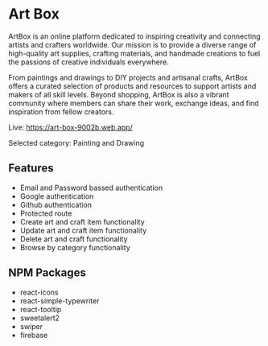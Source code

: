 
# Art Box


ArtBox is an online platform dedicated to inspiring creativity and connecting artists and crafters worldwide. Our mission is to provide a diverse range of high-quality art supplies, crafting materials, and handmade creations to fuel the passions of creative individuals everywhere.

From paintings and drawings to DIY projects and artisanal crafts, ArtBox offers a curated selection of products and resources to support artists and makers of all skill levels. Beyond shopping, ArtBox is also a vibrant community where members can share their work, exchange ideas, and find inspiration from fellow creators.

Live: https://art-box-9002b.web.app/

Selected category: Painting and Drawing


## Features

- Email and Password bassed authentication
- Google authentication
- Github authentication
- Protected route
- Create art and craft item functionality
- Update art and craft item functionality
- Delete art and craft functionality
- Browse by category functionality


## NPM Packages

- react-icons
- react-simple-typewriter
- react-tooltip
- sweetalert2
- swiper
- firebase

